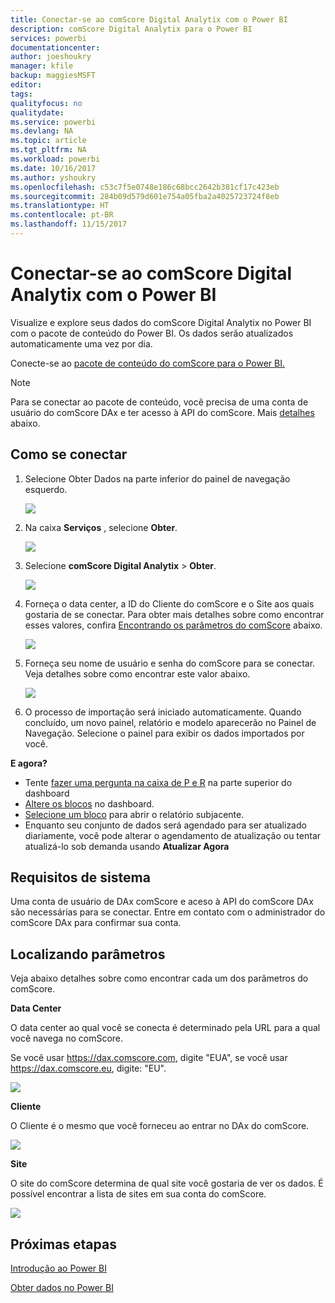 ```yaml
---
title: Conectar-se ao comScore Digital Analytix com o Power BI
description: comScore Digital Analytix para o Power BI
services: powerbi
documentationcenter: 
author: joeshoukry
manager: kfile
backup: maggiesMSFT
editor: 
tags: 
qualityfocus: no
qualitydate: 
ms.service: powerbi
ms.devlang: NA
ms.topic: article
ms.tgt_pltfrm: NA
ms.workload: powerbi
ms.date: 10/16/2017
ms.author: yshoukry
ms.openlocfilehash: c53c7f5e0748e186c68bcc2642b381cf17c423eb
ms.sourcegitcommit: 284b09d579d601e754a05fba2a4025723724f8eb
ms.translationtype: HT
ms.contentlocale: pt-BR
ms.lasthandoff: 11/15/2017
---
```

# <a name="connect-to-comscore-digital-analytix-with-power-bi"></a>Conectar-se ao comScore Digital Analytix com o Power BI
Visualize e explore seus dados do comScore Digital Analytix no Power BI com o pacote de conteúdo do Power BI. Os dados serão atualizados automaticamente uma vez por dia.

Conecte-se ao [pacote de conteúdo do comScore para o Power BI.](https://app.powerbi.com/getdata/services/comscore)

>[!NOTE]
>Para se conectar ao pacote de conteúdo, você precisa de uma conta de usuário do comScore DAx e ter acesso à API do comScore. Mais [detalhes](#Requirements) abaixo.

## <a name="how-to-connect"></a>Como se conectar
1. Selecione Obter Dados na parte inferior do painel de navegação esquerdo.
   
   ![](media/service-connect-to-connect-to/getdata.png)
2. Na caixa **Serviços** , selecione **Obter**.
   
   ![](media/service-connect-to-connect-to/services.png)
3. Selecione **comScore Digital Analytix** \> **Obter**.
   
   ![](media/service-connect-to-connect-to/comscore.png)
4. Forneça o data center, a ID do Cliente do comScore e o Site aos quais gostaria de se conectar. Para obter mais detalhes sobre como encontrar esses valores, confira [Encontrando os parâmetros do comScore](#FindingParams) abaixo.
   
   ![](media/service-connect-to-connect-to/parameters.png)
5. Forneça seu nome de usuário e senha do comScore para se conectar. Veja detalhes sobre como encontrar este valor abaixo.
   
   ![](media/service-connect-to-connect-to/creds.png)
6. O processo de importação será iniciado automaticamente. Quando concluído, um novo painel, relatório e modelo aparecerão no Painel de Navegação. Selecione o painel para exibir os dados importados por você.

**E agora?**

* Tente [fazer uma pergunta na caixa de P e R](service-q-and-a.md) na parte superior do dashboard
* [Altere os blocos](service-dashboard-edit-tile.md) no dashboard.
* [Selecione um bloco](service-dashboard-tiles.md) para abrir o relatório subjacente.
* Enquanto seu conjunto de dados será agendado para ser atualizado diariamente, você pode alterar o agendamento de atualização ou tentar atualizá-lo sob demanda usando **Atualizar Agora**

<a name="Requirements"></a>

## <a name="system-requirements"></a>Requisitos de sistema
Uma conta de usuário de DAx comScore e aceso à API do comScore DAx são necessárias para se conectar. Entre em contato com o administrador do comScore DAx para confirmar sua conta.

<a name="FindingParams"></a>

## <a name="finding-parameters"></a>Localizando parâmetros
Veja abaixo detalhes sobre como encontrar cada um dos parâmetros do comScore.

**Data Center**

O data center ao qual você se conecta é determinado pela URL para a qual você navega no comScore.

Se você usar https://dax.comscore.com, digite "EUA", se você usar https://dax.comscore.eu, digite: "EU".

![](media/service-connect-to-connect-to/comscore_url.png) 

**Cliente**

O Cliente é o mesmo que você forneceu ao entrar no DAx do comScore.

![](media/service-connect-to-connect-to/comscore_signin.png) 

**Site**

O site do comScore determina de qual site você gostaria de ver os dados. É possível encontrar a lista de sites em sua conta do comScore.

![](media/service-connect-to-connect-to/comscore_sites.png)

## <a name="next-steps"></a>Próximas etapas
[Introdução ao Power BI](service-get-started.md)

[Obter dados no Power BI](service-get-data.md)

